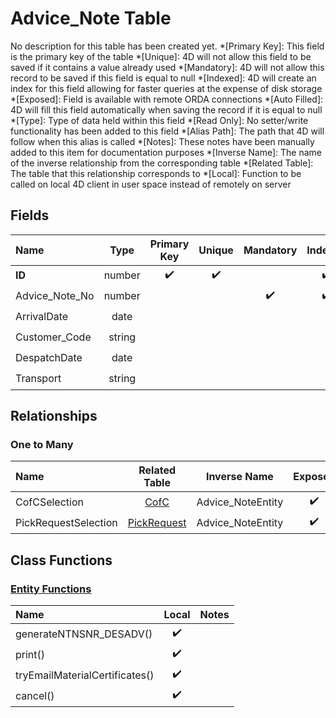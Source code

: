 ﻿# Advice_Note Table
No description for this table has been created yet.
*[Primary Key]: This field is the primary key of the table
*[Unique]: 4D will not allow this field to be saved if it contains a value already used
*[Mandatory]: 4D will not allow this record to be saved if this field is equal to null
*[Indexed]: 4D will create an index for this field allowing for faster queries at the expense of disk storage
*[Exposed]: Field is available with remote ORDA connections
*[Auto Filled]: 4D will fill this field automatically when saving the record if it is equal to null
*[Type]: Type of data held within this field
*[Read Only]: No setter/write functionality has been added to this field
*[Alias Path]: The path that 4D will follow when this alias is called
*[Notes]: These notes have been manually added to this item for documentation purposes
*[Inverse Name]: The name of the inverse relationship from the corresponding table
*[Related Table]: The table that this relationship corresponds to
*[Local]: Function to be called on local 4D client in user space instead of remotely on server
## Fields
|Name|Type|Primary Key|Unique|Mandatory|Indexed|Exposed|Auto Filled|Notes|
|:---|:---:|:---:|:---:|:---:|:---:|:---:|:---:|:---:|
|**ID**|number|✔️|✔️||✔️|✔️|✔️||
|Advice_Note_No|number|||✔️|✔️|✔️|✔️||
|ArrivalDate|date|||||✔️|||
|Customer_Code|string|||||✔️|||
|DespatchDate|date|||||✔️|||
|Transport|string|||||✔️|||
## Relationships
### One to Many
|Name|Related Table|Inverse Name|Exposed|Notes|
|:---|:---:|:---:|:---:|:---:|
|CofCSelection|[CofC](CofC.md)|Advice_NoteEntity|✔️||
|PickRequestSelection|[PickRequest](PickRequest.md)|Advice_NoteEntity|✔️||
## Class Functions
### [Entity Functions](https://github.com/synthotec/SynthoTec-4D/blob/main/Project/Sources/Classes/Advice_NoteEntity.4dm)
|Name|Local|Notes|
|:---|:---:|:---:|
|generateNTNSNR_DESADV()|✔️||
|print()|✔️||
|tryEmailMaterialCertificates()|✔️||
|cancel()|✔️||
